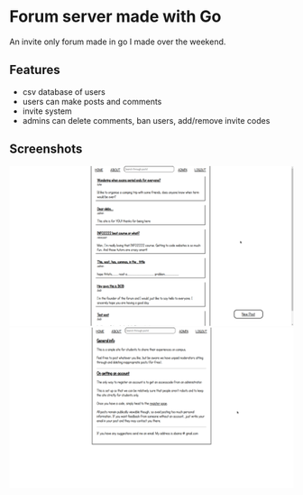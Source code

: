 # Forum server made with Go
An invite only forum made in go I made over the weekend.

## Features
- csv database of users
- users can make posts and comments
- invite system
- admins can delete comments, ban users, add/remove invite codes

## Screenshots
![](./screenshots/iter4-1.png)
![](./screenshots/iter4-2.png)
